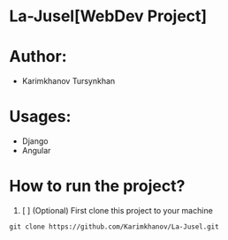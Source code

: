 # La-Jusel[WebDev Project]

# Author: 
+ Karimkhanov Tursynkhan

# Usages:
+ Django
+ Angular

# How to run the project?

1. [ ] \(Optional) First clone this project to your machine
```
git clone https://github.com/Karimkhanov/La-Jusel.git
```
   
